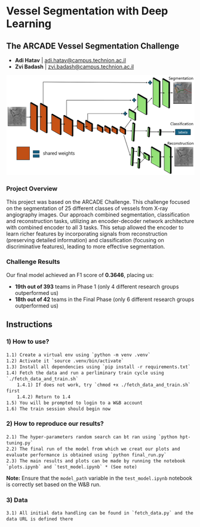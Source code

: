 # Vessel Segmentation with Deep Learning

## The ARCADE Vessel Segmentation Challenge

- **Adi Hatav** | adi.hatav@campus.technion.ac.il
- **Zvi Badash** | zvi.badash@campus.technion.ac.il

![Model Architecture](Model_architecture.png)

### Project Overview
This project was based on the ARCADE Challenge. This challenge focused on the segmentation of 25 different classes of vessels from X-ray angiography images. Our approach combined segmentation, classification and reconstruction tasks, utilizing an encoder-decoder network architecture with combined encoder to all 3 tasks. This setup allowed the encoder to learn richer features by incorporating signals from reconstruction (preserving detailed information) and classification (focusing on discriminative features), leading to more effective segmentation.

### Challenge Results
Our final model achieved an F1 score of **0.3646**, placing us:
- **19th out of 393** teams in Phase 1 (only 4 different research groups outperformed us)
- **18th out of 42** teams in the Final Phase (only 6 different research groups outperformed us)


## Instructions 
### 1) How to use?
    1.1) Create a virtual env using `python -m venv .venv`
    1.2) Activate it `source .venv/bin/activate`
    1.3) Install all dependencies using `pip install -r requirements.txt`
    1.4) Fetch the data and run a perliminary train cycle using `./fetch_data_and_train.sh`
        1.4.1) If does not work, try `chmod +x ./fetch_data_and_train.sh` first
        1.4.2) Return to 1.4
    1.5) You will be prompted to login to a W&B account
    1.6) The train session should begin now

### 2) How to reproduce our results?
    2.1) The hyper-parameters random search can bt ran using `python hpt-tuning.py`
    2.2) The final run of the model from which we creat our plots and evaluate performance is obtained using `python final_run.py`
    2.3) The main results and plots can be made by running the notebook `plots.ipynb` and `test_model.ipynb` * (See note)

**Note:** Ensure that the `model_path` variable in the `test_model.ipynb` notebook is correctly set based on the W&B run.

### 3) Data
    3.1) All initial data handling can be found in `fetch_data.py` and the data URL is defined there
